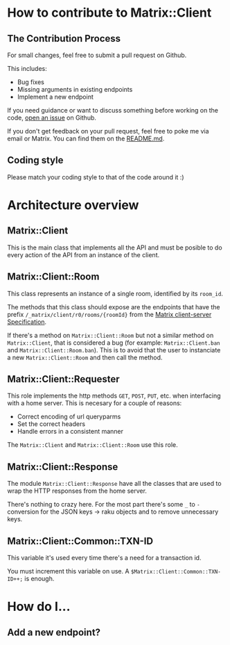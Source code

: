 # How to contribute to Matrix::Client

## The Contribution Process

For small changes, feel free to submit a pull request on Github.

This includes:

* Bug fixes
* Missing arguments in existing endpoints
* Implement a new endpoint

If you need guidance or want to discuss something before working on the
code,
[open an issue](https://github.com/matiaslina/Matrix-Client/issues/new) on
Github.

If you don't get feedback on your pull request, feel free to poke me
via email or Matrix. You can find them on the [README.md](README.md).

## Coding style

Please match your coding style to that of the code around it :)

# Architecture overview

## Matrix::Client

This is the main class that implements all the API and must be
posible to do every action of the API from an instance of the client.

## Matrix::Client::Room

This class represents an instance of a single room, identified by
its `room_id`.

The methods that this class should expose are the endpoints that have
the prefix `/_matrix/client/r0/rooms/{roomId}` from the
[Matrix client-server Specification](https://matrix.org/docs/spec/client_server/r0.6.1).

If there's a method on `Matrix::Client::Room` but not a similar method
on `Matrix::Client`, that is considered a bug (for example:
`Matrix::Client.ban` and `Matrix::Client::Room.ban`). This is to avoid
that the user to instanciate a new `Matrix::Client::Room` and then
call the method.

## Matrix::Client::Requester

This role implements the http methods `GET`, `POST`, `PUT`, etc. when
interfacing with a home server. This is necesary for a couple of
reasons:

* Correct encoding of url queryparms
* Set the correct headers
* Handle errors in a consistent manner

The `Matrix::Client` and `Matrix::Client::Room` use this role.

## Matrix::Client::Response

The module `Matrix::Client::Response` have all the classes that are
used to wrap the HTTP responses from the home server.

There's nothing to crazy here. For the most part there's some `_` to
`-` conversion for the JSON keys -> raku objects and to remove
unnecessary keys.

## Matrix::Client::Common::TXN-ID

This variable it's used every time there's a need for a transaction
id.

You must increment this variable on use. A
`$Matrix::Client::Common::TXN-ID++;` is enough.

# How do I...

## Add a new endpoint?
